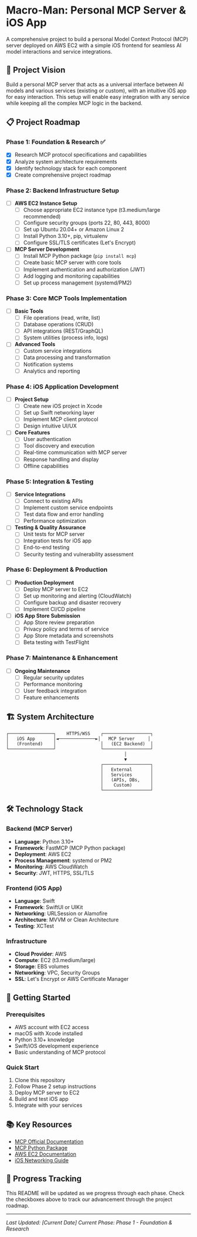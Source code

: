 # Macro-Man: Personal MCP Server & iOS App

A comprehensive project to build a personal Model Context Protocol (MCP) server deployed on AWS EC2 with a simple iOS frontend for seamless AI model interactions and service integrations.

## 🎯 Project Vision

Build a personal MCP server that acts as a universal interface between AI models and various services (existing or custom), with an intuitive iOS app for easy interaction. This setup will enable easy integration with any service while keeping all the complex MCP logic in the backend.

## 📋 Project Roadmap

### Phase 1: Foundation & Research ✅
- [x] Research MCP protocol specifications and capabilities
- [x] Analyze system architecture requirements
- [x] Identify technology stack for each component
- [x] Create comprehensive project roadmap

### Phase 2: Backend Infrastructure Setup
- [ ] **AWS EC2 Instance Setup**
  - [ ] Choose appropriate EC2 instance type (t3.medium/large recommended)
  - [ ] Configure security groups (ports 22, 80, 443, 8000)
  - [ ] Set up Ubuntu 20.04+ or Amazon Linux 2
  - [ ] Install Python 3.10+, pip, virtualenv
  - [ ] Configure SSL/TLS certificates (Let's Encrypt)

- [ ] **MCP Server Development**
  - [ ] Install MCP Python package (`pip install mcp`)
  - [ ] Create basic MCP server with core tools
  - [ ] Implement authentication and authorization (JWT)
  - [ ] Add logging and monitoring capabilities
  - [ ] Set up process management (systemd/PM2)

### Phase 3: Core MCP Tools Implementation
- [ ] **Basic Tools**
  - [ ] File operations (read, write, list)
  - [ ] Database operations (CRUD)
  - [ ] API integrations (REST/GraphQL)
  - [ ] System utilities (process info, logs)

- [ ] **Advanced Tools**
  - [ ] Custom service integrations
  - [ ] Data processing and transformation
  - [ ] Notification systems
  - [ ] Analytics and reporting

### Phase 4: iOS Application Development
- [ ] **Project Setup**
  - [ ] Create new iOS project in Xcode
  - [ ] Set up Swift networking layer
  - [ ] Implement MCP client protocol
  - [ ] Design intuitive UI/UX

- [ ] **Core Features**
  - [ ] User authentication
  - [ ] Tool discovery and execution
  - [ ] Real-time communication with MCP server
  - [ ] Response handling and display
  - [ ] Offline capabilities

### Phase 5: Integration & Testing
- [ ] **Service Integrations**
  - [ ] Connect to existing APIs
  - [ ] Implement custom service endpoints
  - [ ] Test data flow and error handling
  - [ ] Performance optimization

- [ ] **Testing & Quality Assurance**
  - [ ] Unit tests for MCP server
  - [ ] Integration tests for iOS app
  - [ ] End-to-end testing
  - [ ] Security testing and vulnerability assessment

### Phase 6: Deployment & Production
- [ ] **Production Deployment**
  - [ ] Deploy MCP server to EC2
  - [ ] Set up monitoring and alerting (CloudWatch)
  - [ ] Configure backup and disaster recovery
  - [ ] Implement CI/CD pipeline

- [ ] **iOS App Store Submission**
  - [ ] App Store review preparation
  - [ ] Privacy policy and terms of service
  - [ ] App Store metadata and screenshots
  - [ ] Beta testing with TestFlight

### Phase 7: Maintenance & Enhancement
- [ ] **Ongoing Maintenance**
  - [ ] Regular security updates
  - [ ] Performance monitoring
  - [ ] User feedback integration
  - [ ] Feature enhancements

## 🏗️ System Architecture

```
┌─────────────────┐    HTTPS/WSS    ┌──────────────────┐
│   iOS App       │◄──────────────►│   MCP Server     │
│   (Frontend)    │                 │   (EC2 Backend)  │
└─────────────────┘                 └──────────────────┘
                                             │
                                             ▼
                                    ┌──────────────────┐
                                    │   External       │
                                    │   Services       │
                                    │   (APIs, DBs,    │
                                    │    Custom)       │
                                    └──────────────────┘
```

## 🛠️ Technology Stack

### Backend (MCP Server)
- **Language**: Python 3.10+
- **Framework**: FastMCP (MCP Python package)
- **Deployment**: AWS EC2
- **Process Management**: systemd or PM2
- **Monitoring**: AWS CloudWatch
- **Security**: JWT, HTTPS, SSL/TLS

### Frontend (iOS App)
- **Language**: Swift
- **Framework**: SwiftUI or UIKit
- **Networking**: URLSession or Alamofire
- **Architecture**: MVVM or Clean Architecture
- **Testing**: XCTest

### Infrastructure
- **Cloud Provider**: AWS
- **Compute**: EC2 (t3.medium/large)
- **Storage**: EBS volumes
- **Networking**: VPC, Security Groups
- **SSL**: Let's Encrypt or AWS Certificate Manager

## 🚀 Getting Started

### Prerequisites
- AWS account with EC2 access
- macOS with Xcode installed
- Python 3.10+ knowledge
- Swift/iOS development experience
- Basic understanding of MCP protocol

### Quick Start
1. Clone this repository
2. Follow Phase 2 setup instructions
3. Deploy MCP server to EC2
4. Build and test iOS app
5. Integrate with your services

## 📚 Key Resources

- [MCP Official Documentation](https://modelcontextprotocol.io/)
- [MCP Python Package](https://pypi.org/project/mcp/)
- [AWS EC2 Documentation](https://docs.aws.amazon.com/ec2/)
- [iOS Networking Guide](https://developer.apple.com/documentation/foundation/urlsession)

## 🔄 Progress Tracking

This README will be updated as we progress through each phase. Check the checkboxes above to track our advancement through the project roadmap.

---

*Last Updated: [Current Date]*
*Current Phase: Phase 1 - Foundation & Research*
